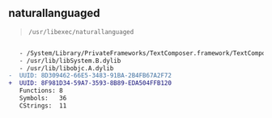 ## naturallanguaged

> `/usr/libexec/naturallanguaged`

```diff

   - /System/Library/PrivateFrameworks/TextComposer.framework/TextComposer
   - /usr/lib/libSystem.B.dylib
   - /usr/lib/libobjc.A.dylib
-  UUID: 8D309462-66E5-3483-91BA-2B4FB67A2F72
+  UUID: 8F981D34-59A7-3593-8B89-EDA504FFB120
   Functions: 8
   Symbols:   36
   CStrings:  11

```
